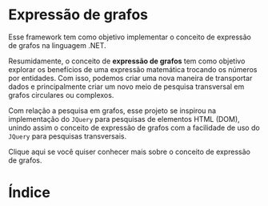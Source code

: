 # <anchor-set name="implementation">Expressão de grafos</anchor-set>

Esse framework tem como objetivo implementar o conceito de expressão de grafos na linguagem .NET.

Resumidamente, o conceito de **expressão de grafos** tem como objetivo explorar os benefícios de uma expressão matemática trocando os números por entidades. Com isso, podemos criar uma nova maneira de transportar dados e principalmente criar um novo meio de pesquisa transversal em grafos circulares ou complexos.

Com relação a pesquisa em grafos, esse projeto se inspirou na implementação do `JQuery`  para pesquisas de elementos HTML (DOM), unindo assim o conceito de expressão de grafos com a facilidade de uso do `JQuery` para pesquisas transversais.

<anchor-get name="concept">Clique aqui</anchor-get> se você quiser conhecer mais sobre o conceito de expressão de grafos.

# <anchor-set name="index">Índice</anchor-set>

<table-of-contents />